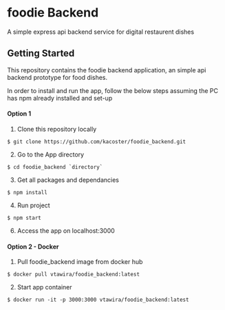 
# foodie Backend

A simple express api backend service for digital restaurent dishes

## Getting Started

This repository contains the foodie backend application, an simple api backend prototype for food dishes. 

In order to install and run the app, follow the below steps assuming the PC has npm already installed and set-up

#### Option 1 

1. Clone this repository locally

```
$ git clone https://github.com/kacoster/foodie_backend.git
```

2. Go to the App directory
```
$ cd foodie_backend `directory`
```

3. Get all packages and dependancies
```
$ npm install
```

4. Run project  
```
$ npm start
```

6. Access the app on localhost:3000

#### Option 2 - Docker

1. Pull foodie_backend image from docker hub 
```
$ docker pull vtawira/foodie_backend:latest
```

2. Start app container 
```
$ docker run -it -p 3000:3000 vtawira/foodie_backend:latest
```




